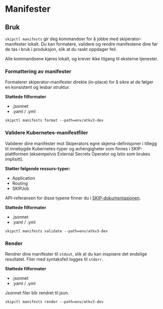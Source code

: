 # Manifester

## Bruk

`skipctl manifests` gir deg kommandoer for å jobbe med skiperator-manifester lokalt. Du kan formatere, validere og rendre manifestene dine før de tas i bruk i produksjon, slik at du raskt oppdager feil.

Alle kommandoene kjøres lokalt, og krever ikke tilgang til eksterne tjenester.

### Formattering av manifester

Formaterer skiperator-manifester direkte (in-place) for å sikre at de følger en konsistent og lesbar struktur.

**Støttede filformater**
- .jsonnet
- .yaml / .yml

```shell
skipctl manifests format --path=env/atkv3-dev
```

### Validere Kubernetes-manifestfiler

Validerer dine manifester mot Skiperators egne skjema-definisjoner i tillegg til innebygde Kubernetes-typer og avhengigheter som finnes i SKIP-plattformen (eksempelvis External Secrets Operator og Istio som brukes implisitt).

**Støtter følgende ressurs-typer:**
-  Application
-  Routing
-  SKIPJob

API-referansen for disse typene finner du i [SKIP-dokumentasjonen](https://skip.kartverket.no/docs/applikasjon-utrulling/skiperator/api-docs).


**Støttede filformater**
- .jsonnet
- .yaml / .yml


```shell
skipctl manifests validate --path=env/atkv3-dev
```



### Render

Rendrer dine manifester til `stdout`, slik at du kan inspisere det endelige resultatet. Filer med syntaksfeil logges til `stderr`.

**Støttede filformater**
- .jsonnet
- .yaml / .yml

Jsonnet filer blir rendret til json.

```shell
skipctl manifests render --path=env/atkv3-dev
```
